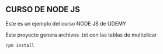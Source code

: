 ## CURSO DE NODE JS

Este es un ejemplo del curso NODE JS de UDEMY

Este proyecto genera archivos .txt con las tablas de multiplicar

```
rpm install
```